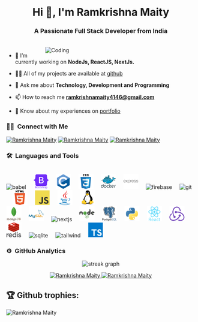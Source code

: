 <h1 align="center">Hi 👋, I'm Ramkrishna Maity</h1>
<h3 align="center">A Passionate Full Stack Developer from India</h3>

<br/>

<img align="right" alt="Coding" width="400" src="https://cdn.dribbble.com/users/1162077/screenshots/3848914/programmer.gif"/>

- 🔭 I’m currently working on **NodeJs, ReactJS, NextJs.**

- 👨‍💻 All of my projects are available at [github](https://github.com/Ramkrishnamaity)

- 💬 Ask me about **Technology, Development and Programming**

- 📫 How to reach me **ramkrishnamaity4146@gmail.com**

- 📄 Know about my experiences on [portfolio](https://ramkrishna-portfolio-project.netlify.app/)

### 🤝🏻 &nbsp;Connect with Me

<p>
	<a href="https://linkedin.com/in/ramkrishna-maity"><img src="https://img.shields.io/badge/Ramkrishna-Maity-22372b153?style=flat&logo=Linkedin&logoColor=white" alt="Ramkrishna Maity"/></a>
	<a href="mailto:ramkrishnamaity4146@gmail.com"><img src="https://img.shields.io/badge/-ramkrishnamaity4146@gmail.com-D14836?style=flat&logo=Gmail&logoColor=white" alt="Ramkrishna Maity"/></a>
	<a href="https://twitter.com/_ramkrishna02"><img src="https://img.shields.io/badge/-@_ramkrishna02-1877F2?style=flat&logo=Twitter&logoColor=white" alt="Ramkrishna Maity"/></a>
</p>
 
### 🛠 &nbsp;Languages and Tools

<br>
<div align="left">
<img src="https://www.vectorlogo.zone/logos/babeljs/babeljs-icon.svg" alt="babel" width="40" height="40"/>
<img width="12" />
<img src="https://raw.githubusercontent.com/devicons/devicon/master/icons/bootstrap/bootstrap-plain-wordmark.svg" alt="bootstrap" width="40" height="40"/>
<img width="12" />
<img src="https://raw.githubusercontent.com/devicons/devicon/master/icons/c/c-original.svg" alt="c" width="40" height="40"/>
<img width="12" />
<img src="https://raw.githubusercontent.com/devicons/devicon/master/icons/css3/css3-original-wordmark.svg" alt="css3" width="40" height="40"/>
<img width="12" />
<img src="https://raw.githubusercontent.com/devicons/devicon/master/icons/docker/docker-original-wordmark.svg" alt="docker" width="40" height="40"/>
<img width="12" />
<img src="https://raw.githubusercontent.com/devicons/devicon/master/icons/express/express-original-wordmark.svg" alt="express" width="40" height="40"/>
<img width="12" />
<img src="https://www.vectorlogo.zone/logos/firebase/firebase-icon.svg" alt="firebase" width="40" height="40"/>
<img width="12" />
<img src="https://www.vectorlogo.zone/logos/git-scm/git-scm-icon.svg" alt="git" width="40" height="40"/>
<img width="12" />
<img src="https://raw.githubusercontent.com/devicons/devicon/master/icons/html5/html5-original-wordmark.svg" alt="html5" width="40" height="40"/>
<img width="12" />
<img src="https://raw.githubusercontent.com/devicons/devicon/master/icons/javascript/javascript-original.svg" alt="javascript" width="40" height="40"/>
<img width="12" />
<img src="https://raw.githubusercontent.com/devicons/devicon/master/icons/java/java-original.svg" alt="java" width="40" height="40"/>
<img width="12" />
<img src="https://raw.githubusercontent.com/devicons/devicon/master/icons/linux/linux-original.svg" alt="linux" width="40" height="40"/>
<img width="12" />
<br>
<img src="https://raw.githubusercontent.com/devicons/devicon/master/icons/mongodb/mongodb-original-wordmark.svg" alt="mongodb" width="40" height="40"/>
<img width="12" />
<img src="https://raw.githubusercontent.com/devicons/devicon/master/icons/mysql/mysql-original-wordmark.svg" alt="mysql" width="40" height="40"/>
<img width="12" />
<img src="https://cdn.worldvectorlogo.com/logos/nextjs-2.svg" alt="nextjs" width="40" height="40"/>
<img width="12" />
<img src="https://raw.githubusercontent.com/devicons/devicon/master/icons/nodejs/nodejs-original-wordmark.svg" alt="nodejs" width="40" height="40"/>
<img width="12" />
<img src="https://raw.githubusercontent.com/devicons/devicon/master/icons/postgresql/postgresql-original-wordmark.svg" alt="postgresql" width="40" height="40"/>
<img width="12" />
<img src="https://raw.githubusercontent.com/devicons/devicon/master/icons/python/python-original.svg" alt="python" width="40" height="40"/>
<img width="12" />
<img src="https://raw.githubusercontent.com/devicons/devicon/master/icons/react/react-original-wordmark.svg" alt="react" width="40" height="40"/>
<img width="12" />
<img src="https://raw.githubusercontent.com/devicons/devicon/master/icons/redux/redux-original.svg" alt="redux" width="40" height="40"/>
<img width="12" />
<img src="https://raw.githubusercontent.com/devicons/devicon/master/icons/redis/redis-original-wordmark.svg" alt="redis" width="40" height="40"/>
<img width="12" />
<img src="https://www.vectorlogo.zone/logos/sqlite/sqlite-icon.svg" alt="sqlite" width="40" height="40"/>
<img width="12" />
<img src="https://www.vectorlogo.zone/logos/tailwindcss/tailwindcss-icon.svg" alt="tailwind" width="40" height="40"/>
<img width="12" />
<img src="https://raw.githubusercontent.com/devicons/devicon/master/icons/typescript/typescript-original.svg" alt="typescript" width="40" height="40"/>
</div>

### ⚙️ &nbsp;GitHub Analytics

<p align="center">
  <img src="https://streak-stats.demolab.com?user=maurodesouza&locale=en&mode=daily&theme=algolia&hide_border=false&border_radius=5&order=3" height="220" alt="streak graph"  />
</p>

<p align="center">
	<a href="https://github.com/Ramkrishnamaity">
	<img 
	  height="180em" 
	  src="https://github-readme-stats-eight-theta.vercel.app/api?username=Ramkrishnamaity&show_icons=true&theme=algolia&include_all_commits=true&count_private=true" 
	  alt="Ramkrishna Maity"
	/>
	  <img height="180em" src="https://github-readme-stats-eight-theta.vercel.app/api/top-langs/?username=Ramkrishnamaity&layout=compact&langs_count=8&theme=algolia" alt="Ramkrishna Maity"/>
	</a>
</p>

<h2 align="left">🏆 Github trophies:</h2>
<p align="left"><img src="https://github-profile-trophy.vercel.app/?username=Ramkrishnamaity&theme=onedark" alt="Ramkrishna Maity" /> </p>
